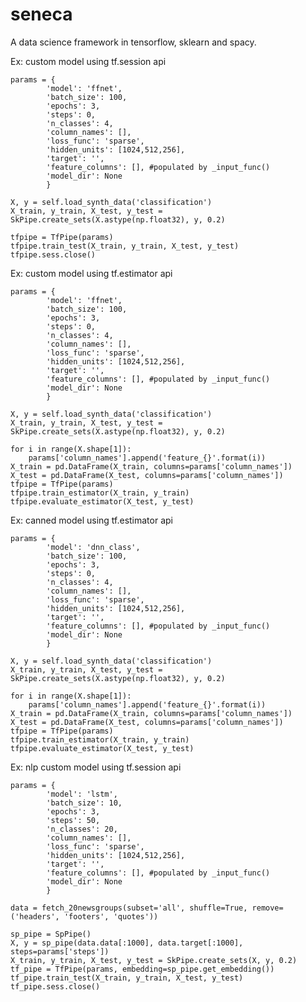 # seneca
A data science framework in tensorflow, sklearn and spacy.

Ex:  custom model using tf.session api

    params = {
			'model': 'ffnet',
			'batch_size': 100, 
			'epochs': 3, 
			'steps': 0,
			'n_classes': 4, 
			'column_names': [], 
			'loss_func': 'sparse',
			'hidden_units': [1024,512,256],
			'target': '',
			'feature_columns': [], #populated by _input_func()
			'model_dir': None
			}

	X, y = self.load_synth_data('classification')
	X_train, y_train, X_test, y_test = SkPipe.create_sets(X.astype(np.float32), y, 0.2)
    
    tfpipe = TfPipe(params)
	tfpipe.train_test(X_train, y_train, X_test, y_test)
	tfpipe.sess.close()

Ex:  custom model using tf.estimator api
    
    params = {
			'model': 'ffnet',
			'batch_size': 100, 
			'epochs': 3, 
			'steps': 0,
			'n_classes': 4, 
			'column_names': [], 
			'loss_func': 'sparse',
			'hidden_units': [1024,512,256],
			'target': '',
			'feature_columns': [], #populated by _input_func()
			'model_dir': None
			}
    
    X, y = self.load_synth_data('classification')
	X_train, y_train, X_test, y_test = SkPipe.create_sets(X.astype(np.float32), y, 0.2)
    
    for i in range(X.shape[1]):
		params['column_names'].append('feature_{}'.format(i))
	X_train = pd.DataFrame(X_train, columns=params['column_names'])
	X_test = pd.DataFrame(X_test, columns=params['column_names'])
    tfpipe = TfPipe(params)
	tfpipe.train_estimator(X_train, y_train)
	tfpipe.evaluate_estimator(X_test, y_test)
    
Ex:  canned model using tf.estimator api
 
    params = {
			'model': 'dnn_class',
			'batch_size': 100, 
			'epochs': 3, 
			'steps': 0,
			'n_classes': 4, 
			'column_names': [], 
			'loss_func': 'sparse',
			'hidden_units': [1024,512,256],
			'target': '',
			'feature_columns': [], #populated by _input_func()
			'model_dir': None
			}
    
    X, y = self.load_synth_data('classification')
	X_train, y_train, X_test, y_test = SkPipe.create_sets(X.astype(np.float32), y, 0.2)
    
    for i in range(X.shape[1]):
		params['column_names'].append('feature_{}'.format(i))
	X_train = pd.DataFrame(X_train, columns=params['column_names'])
	X_test = pd.DataFrame(X_test, columns=params['column_names'])
    tfpipe = TfPipe(params)
	tfpipe.train_estimator(X_train, y_train)
	tfpipe.evaluate_estimator(X_test, y_test)
    
Ex:  nlp custom model using tf.session api
    
    params = {
			'model': 'lstm',
			'batch_size': 10, 
			'epochs': 3, 
			'steps': 50,
			'n_classes': 20, 
			'column_names': [], 
			'loss_func': 'sparse',
			'hidden_units': [1024,512,256],
			'target': '',
			'feature_columns': [], #populated by _input_func()
			'model_dir': None
			}
    
    data = fetch_20newsgroups(subset='all', shuffle=True, remove=('headers', 'footers', 'quotes'))
    
	sp_pipe = SpPipe()
	X, y = sp_pipe(data.data[:1000], data.target[:1000], steps=params['steps'])
	X_train, y_train, X_test, y_test = SkPipe.create_sets(X, y, 0.2)
	tf_pipe = TfPipe(params, embedding=sp_pipe.get_embedding())
	tf_pipe.train_test(X_train, y_train, X_test, y_test)
	tf_pipe.sess.close()
